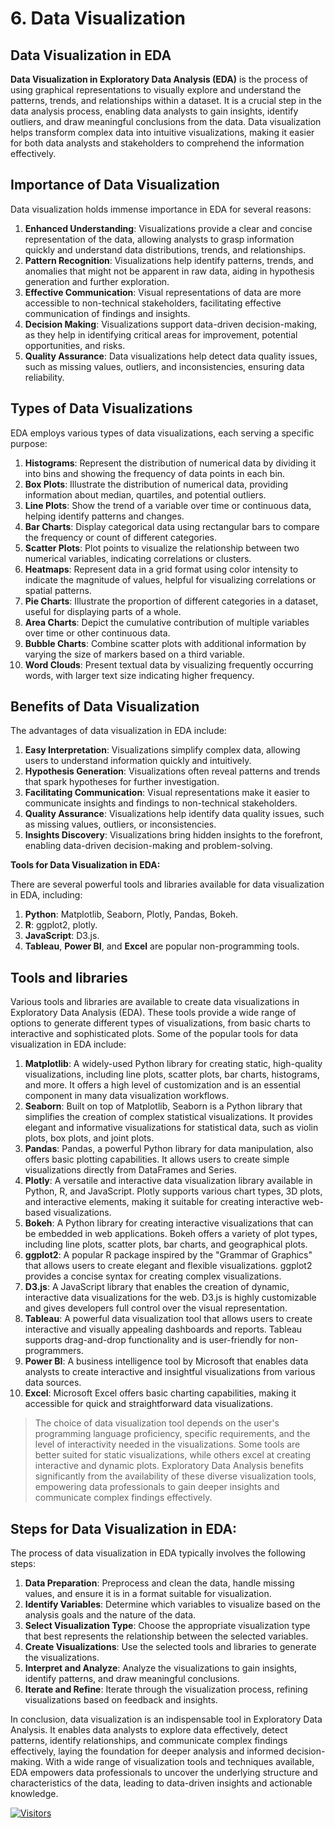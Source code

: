 # 6. Data Visualization

## **Data Visualization in EDA**

**Data Visualization in Exploratory Data Analysis (EDA)** is the process of using graphical representations to visually explore and understand the patterns, trends, and relationships within a dataset. It is a crucial step in the data analysis process, enabling data analysts to gain insights, identify outliers, and draw meaningful conclusions from the data. Data visualization helps transform complex data into intuitive visualizations, making it easier for both data analysts and stakeholders to comprehend the information effectively.

## **Importance of Data Visualization**

Data visualization holds immense importance in EDA for several reasons:

1. **Enhanced Understanding**: Visualizations provide a clear and concise representation of the data, allowing analysts to grasp information quickly and understand data distributions, trends, and relationships.
2. **Pattern Recognition**: Visualizations help identify patterns, trends, and anomalies that might not be apparent in raw data, aiding in hypothesis generation and further exploration.
3. **Effective Communication**: Visual representations of data are more accessible to non-technical stakeholders, facilitating effective communication of findings and insights.
4. **Decision Making**: Visualizations support data-driven decision-making, as they help in identifying critical areas for improvement, potential opportunities, and risks.
5. **Quality Assurance**: Data visualizations help detect data quality issues, such as missing values, outliers, and inconsistencies, ensuring data reliability.

## **Types of Data Visualizations**

EDA employs various types of data visualizations, each serving a specific purpose:

1. **Histograms**: Represent the distribution of numerical data by dividing it into bins and showing the frequency of data points in each bin.
2. **Box Plots**: Illustrate the distribution of numerical data, providing information about median, quartiles, and potential outliers.
3. **Line Plots**: Show the trend of a variable over time or continuous data, helping identify patterns and changes.
4. **Bar Charts**: Display categorical data using rectangular bars to compare the frequency or count of different categories.
5. **Scatter Plots**: Plot points to visualize the relationship between two numerical variables, indicating correlations or clusters.
6. **Heatmaps**: Represent data in a grid format using color intensity to indicate the magnitude of values, helpful for visualizing correlations or spatial patterns.
7. **Pie Charts**: Illustrate the proportion of different categories in a dataset, useful for displaying parts of a whole.
8. **Area Charts**: Depict the cumulative contribution of multiple variables over time or other continuous data.
9. **Bubble Charts**: Combine scatter plots with additional information by varying the size of markers based on a third variable.
10. **Word Clouds**: Present textual data by visualizing frequently occurring words, with larger text size indicating higher frequency.

## **Benefits of Data Visualization**

The advantages of data visualization in EDA include:

1. **Easy Interpretation**: Visualizations simplify complex data, allowing users to understand information quickly and intuitively.
2. **Hypothesis Generation**: Visualizations often reveal patterns and trends that spark hypotheses for further investigation.
3. **Facilitating Communication**: Visual representations make it easier to communicate insights and findings to non-technical stakeholders.
4. **Quality Assurance**: Visualizations help identify data quality issues, such as missing values, outliers, or inconsistencies.
5. **Insights Discovery**: Visualizations bring hidden insights to the forefront, enabling data-driven decision-making and problem-solving.

**Tools for Data Visualization in EDA:**

There are several powerful tools and libraries available for data visualization in EDA, including:

1. **Python**: Matplotlib, Seaborn, Plotly, Pandas, Bokeh.
2. **R**: ggplot2, plotly.
3. **JavaScript**: D3.js.
4. **Tableau**, **Power BI**, and **Excel** are popular non-programming tools.

## Tools and libraries

Various tools and libraries are available to create data visualizations in Exploratory Data Analysis (EDA). These tools provide a wide range of options to generate different types of visualizations, from basic charts to interactive and sophisticated plots. Some of the popular tools for data visualization in EDA include:

1. **Matplotlib**: A widely-used Python library for creating static, high-quality visualizations, including line plots, scatter plots, bar charts, histograms, and more. It offers a high level of customization and is an essential component in many data visualization workflows.
2. **Seaborn**: Built on top of Matplotlib, Seaborn is a Python library that simplifies the creation of complex statistical visualizations. It provides elegant and informative visualizations for statistical data, such as violin plots, box plots, and joint plots.
3. **Pandas**: Pandas, a powerful Python library for data manipulation, also offers basic plotting capabilities. It allows users to create simple visualizations directly from DataFrames and Series.
4. **Plotly**: A versatile and interactive data visualization library available in Python, R, and JavaScript. Plotly supports various chart types, 3D plots, and interactive elements, making it suitable for creating interactive web-based visualizations.
5. **Bokeh**: A Python library for creating interactive visualizations that can be embedded in web applications. Bokeh offers a variety of plot types, including line plots, scatter plots, bar charts, and geographical plots.
6. **ggplot2**: A popular R package inspired by the "Grammar of Graphics" that allows users to create elegant and flexible visualizations. ggplot2 provides a concise syntax for creating complex visualizations.
7. **D3.js**: A JavaScript library that enables the creation of dynamic, interactive data visualizations for the web. D3.js is highly customizable and gives developers full control over the visual representation.
8. **Tableau**: A powerful data visualization tool that allows users to create interactive and visually appealing dashboards and reports. Tableau supports drag-and-drop functionality and is user-friendly for non-programmers.
9. **Power BI**: A business intelligence tool by Microsoft that enables data analysts to create interactive and insightful visualizations from various data sources.
10. **Excel**: Microsoft Excel offers basic charting capabilities, making it accessible for quick and straightforward data visualizations.

> The choice of data visualization tool depends on the user's programming language proficiency, specific requirements, and the level of interactivity needed in the visualizations. Some tools are better suited for static visualizations, while others excel at creating interactive and dynamic plots. Exploratory Data Analysis benefits significantly from the availability of these diverse visualization tools, empowering data professionals to gain deeper insights and communicate complex findings effectively.

## **Steps for Data Visualization in EDA:**

The process of data visualization in EDA typically involves the following steps:

1. **Data Preparation**: Preprocess and clean the data, handle missing values, and ensure it is in a format suitable for visualization.
2. **Identify Variables**: Determine which variables to visualize based on the analysis goals and the nature of the data.
3. **Select Visualization Type**: Choose the appropriate visualization type that best represents the relationship between the selected variables.
4. **Create Visualizations**: Use the selected tools and libraries to generate the visualizations.
5. **Interpret and Analyze**: Analyze the visualizations to gain insights, identify patterns, and draw meaningful conclusions.
6. **Iterate and Refine**: Iterate through the visualization process, refining visualizations based on feedback and insights.

In conclusion, data visualization is an indispensable tool in Exploratory Data Analysis. It enables data analysts to explore data effectively, detect patterns, identify relationships, and communicate complex findings effectively, laying the foundation for deeper analysis and informed decision-making. With a wide range of visualization tools and techniques available, EDA empowers data professionals to uncover the underlying structure and characteristics of the data, leading to data-driven insights and actionable knowledge.

[![Visitors](https://api.visitorbadge.io/api/visitors?path=https%3A%2F%2Fgithub.com%2Fdrshahizan\&labelColor=%23697689\&countColor=%23555555\&style=plastic)](https://visitorbadge.io/status?path=https%3A%2F%2Fgithub.com%2Fdrshahizan)
